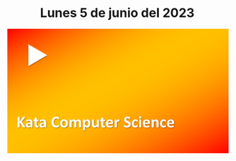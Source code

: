 <h1 align="center"><strong>Lunes 5 de junio del 2023</strong></h1>
<a href="https://youtu.be/_jWsNsgDhTE?t=1"><img src="/CLASES/Kata_3/KATA_3.png"></a>